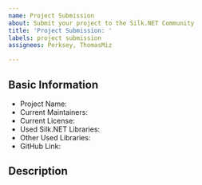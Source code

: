 ```yaml
---
name: Project Submission
about: Submit your project to the Silk.NET Community
title: 'Project Submission: '
labels: project submission
assignees: Perksey, ThomasMiz

---
```


## Basic Information

<!-- Please fill out the below items -->

- Project Name: 
- Current Maintainers:
- Current License: 
- Used Silk.NET Libraries:
- Other Used Libraries: 
- GitHub Link: 

## Description

<!--
Tell us about your project! Please include:
- what does it do? 
- who is it for?
- how far along in development is it?
- are the main features it advertises stable and ready for use?
-->
